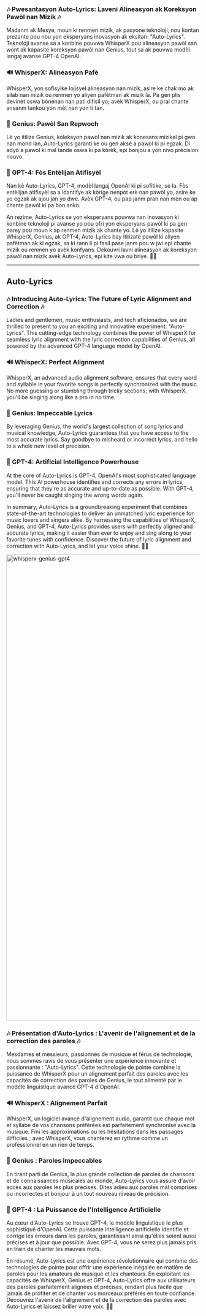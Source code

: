 ### 🎶 Pwesantasyon Auto-Lyrics: Laveni Alineasyon ak Koreksyon Pawòl nan Mizik 🎶

Madanm ak Mesye, moun ki renmen mizik, ak pasyone teknoloji, nou kontan prezante pou nou yon eksperyans inovasyon ak eksitan: "Auto-Lyrics". Teknoloji avanse sa a konbine pouvwa WhisperX pou alineasyon pawòl san wont ak kapasite koreksyon pawòl nan Genius, tout sa ak pouvwa modèl langaj avanse GPT-4 OpenAI.

### 🔊 WhisperX: Alineasyon Pafè

WhisperX, yon sofisyike lojisyèl alineasyon nan mizik, asire ke chak mo ak silab nan mizik ou renmen yo aliyen pafètman ak mizik la. Pa gen plis devinèt oswa bònenan nan pati difisil yo; avèk WhisperX, ou pral chante ansanm tankou yon mèt nan yon ti tan.

### 📝 Genius: Pawòl San Repwoch

Lè yo itilize Genius, koleksyon pawòl nan mizik ak konesans mizikal pi gwo nan mond lan, Auto-Lyrics garanti ke ou gen aksè a pawòl ki pi egzak. Di adyò a pawòl ki mal tande oswa ki pa kòrèk, epi bonjou a yon nivo précision nouvo.

### 🧠 GPT-4: Fòs Entèlijan Atifisyèl

Nan kè Auto-Lyrics, GPT-4, modèl langaj OpenAI ki pi sofitike, se la. Fòs entèlijan atifisyèl sa a idantifye ak kòrige nenpòt erè nan pawòl yo, asire ke yo egzak ak ajou jan yo dwe. Avèk GPT-4, ou pap janm pran nan men ou ap chante pawòl ki pa bon ankò.

An rezime, Auto-Lyrics se yon eksperyans pouvwa nan inovasyon ki konbine teknoloji pi avanse yo pou ofri yon eksperyans pawòl ki pa gen parey pou moun k ap renmen mizik ak chante yo. Lè yo itilize kapasite WhisperX, Genius, ak GPT-4, Auto-Lyrics bay itilizatè pawòl ki aliyen pafètman ak ki egzak, sa ki rann li pi fasil pase janm pou w jwi epi chante mizik ou renmen yo avèk konfyans. Dekouvri lavni alineasyon ak koreksyon pawòl nan mizik avèk Auto-Lyrics, epi kite vwa ou briye. 🎤✨

---

## Auto-Lyrics

### 🎶 **Introducing Auto-Lyrics: The Future of Lyric Alignment and Correction** 🎶


Ladies and gentlemen, music enthusiasts, and tech aficionados, we are thrilled to present to you an exciting and innovative experiment: "Auto-Lyrics". This cutting-edge technology combines the power of WhisperX for seamless lyric alignment with the lyric correction capabilities of Genius, all powered by the advanced GPT-4 language model by OpenAI.


### 🔊 WhisperX: Perfect Alignment

WhisperX, an advanced audio alignment software, ensures that every word and syllable in your favorite songs is perfectly synchronized with the music. No more guessing or stumbling through tricky sections; with WhisperX, you'll be singing along like a pro in no time.


### 📝 Genius: Impeccable Lyrics

By leveraging Genius, the world's largest collection of song lyrics and musical knowledge, Auto-Lyrics guarantees that you have access to the most accurate lyrics. Say goodbye to misheard or incorrect lyrics, and hello to a whole new level of precision.


### 🧠 GPT-4: Artificial Intelligence Powerhouse

At the core of Auto-Lyrics is GPT-4, OpenAI's most sophisticated language model. This AI powerhouse identifies and corrects any errors in lyrics, ensuring that they're as accurate and up-to-date as possible. With GPT-4, you'll never be caught singing the wrong words again.

In summary, Auto-Lyrics is a groundbreaking experiment that combines state-of-the-art technologies to deliver an unmatched lyric experience for music lovers and singers alike. By harnessing the capabilities of WhisperX, Genius, and GPT-4, Auto-Lyrics provides users with perfectly aligned and accurate lyrics, making it easier than ever to enjoy and sing along to your favorite tunes with confidence. Discover the future of lyric alignment and correction with Auto-Lyrics, and let your voice shine. 🎤✨

<img width="1216" align="center" alt="whisperx-genius-gpt4" src="https://i.imgur.com/VHiVVZZ.jpeg">

### 🎶 Présentation d'Auto-Lyrics : L'avenir de l'alignement et de la correction des paroles 🎶


Mesdames et messieurs, passionnés de musique et férus de technologie, nous sommes ravis de vous présenter une expérience innovante et passionnante : "Auto-Lyrics". Cette technologie de pointe combine la puissance de WhisperX pour un alignement parfait des paroles avec les capacités de correction des paroles de Genius, le tout alimenté par le modèle linguistique avancé GPT-4 d'OpenAI.


### 🔊 WhisperX : Alignement Parfait

WhisperX, un logiciel avancé d'alignement audio, garantit que chaque mot et syllabe de vos chansons préférées est parfaitement synchronisé avec la musique. Fini les approximations ou les hésitations dans les passages difficiles ; avec WhisperX, vous chanterez en rythme comme un professionnel en un rien de temps.


### 📝 Genius : Paroles Impeccables

En tirant parti de Genius, la plus grande collection de paroles de chansons et de connaissances musicales au monde, Auto-Lyrics vous assure d'avoir accès aux paroles les plus précises. Dites adieu aux paroles mal comprises ou incorrectes et bonjour à un tout nouveau niveau de précision.


### 🧠 GPT-4 : La Puissance de l'Intelligence Artificielle

Au cœur d'Auto-Lyrics se trouve GPT-4, le modèle linguistique le plus sophistiqué d'OpenAI. Cette puissante intelligence artificielle identifie et corrige les erreurs dans les paroles, garantissant ainsi qu'elles soient aussi précises et à jour que possible. Avec GPT-4, vous ne serez plus jamais pris en train de chanter les mauvais mots.

En résumé, Auto-Lyrics est une expérience révolutionnaire qui combine des technologies de pointe pour offrir une expérience inégalée en matière de paroles pour les amateurs de musique et les chanteurs. En exploitant les capacités de WhisperX, Genius et GPT-4, Auto-Lyrics offre aux utilisateurs des paroles parfaitement alignées et précises, rendant plus facile que jamais de profiter et de chanter vos morceaux préférés en toute confiance. Découvrez l'avenir de l'alignement et de la correction des paroles avec Auto-Lyrics et laissez briller votre voix. 🎤✨
